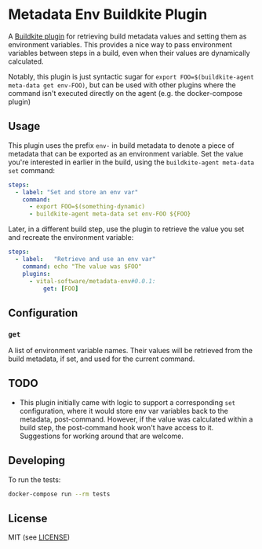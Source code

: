 # Metadata Env Buildkite Plugin

A [Buildkite plugin](https://buildkite.com/docs/agent/v3/plugins) for
retrieving build metadata values and setting them as environment variables.
This provides a nice way to pass environment variables between steps in a
build, even when their values are dynamically calculated.

Notably, this plugin is just syntactic sugar for `export FOO=$(buildkite-agent
meta-data get env-FOO)`, but can be used with other plugins where the command
isn't executed directly on the agent (e.g. the docker-compose plugin)

## Usage

This plugin uses the prefix `env-` in build metadata to denote a piece of
metadata that can be exported as an environment variable. Set the value you're
interested in earlier in the build, using the `buildkite-agent meta-data set`
command:

```yaml
steps:
  - label: "Set and store an env var"
    command:
      - export FOO=$(something-dynamic)
      - buildkite-agent meta-data set env-FOO ${FOO}
```

Later, in a different build step, use the plugin to retrieve the value you set
and recreate the environment variable:

```yaml
steps:
  - label:   "Retrieve and use an env var"
    command: echo "The value was $FOO"
    plugins:
      - vital-software/metadata-env#0.0.1:
          get: [FOO]
```

## Configuration

### `get`

A list of environment variable names. Their values will be retrieved from the
build metadata, if set, and used for the current command.

## TODO

- This plugin initially came with logic to support a corresponding `set`
  configuration, where it would store env var variables back to the metadata,
  post-command. However, if the value was calculated within a build step, the
  post-command hook won't have access to it. Suggestions for working around
  that are welcome.

## Developing

To run the tests:

```bash
docker-compose run --rm tests
```


## License

MIT (see [LICENSE](LICENSE))
